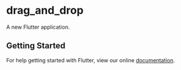 # drag_and_drop

A new Flutter application.

## Getting Started

For help getting started with Flutter, view our online
[documentation](https://flutter.io/).
